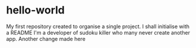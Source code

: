 # hello-world
My first repository created to organise a single project. I shall initialise with a README
I'm a developer of sudoku killer who many never create another app.
Another change made here
